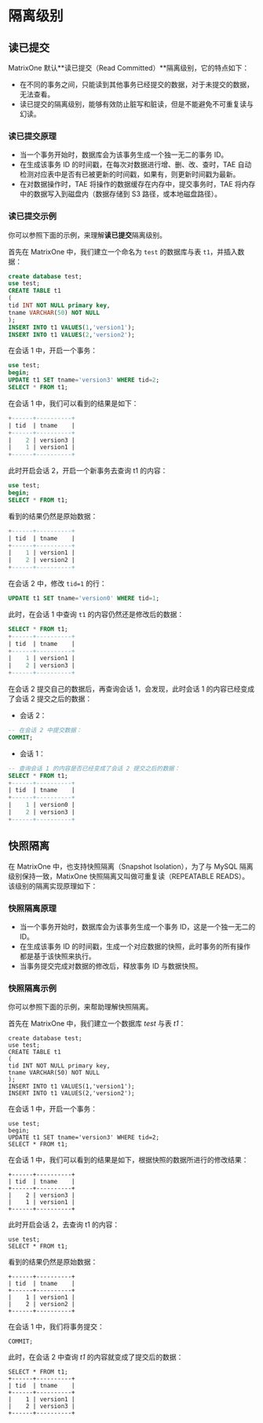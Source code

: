 # 隔离级别

## 读已提交

MatrixOne 默认**读已提交（Read Committed）**隔离级别，它的特点如下：

- 在不同的事务之间，只能读到其他事务已经提交的数据，对于未提交的数据，无法查看。
- 读已提交的隔离级别，能够有效防止脏写和脏读，但是不能避免不可重复读与幻读。

### 读已提交原理

- 当一个事务开始时，数据库会为该事务生成一个独一无二的事务 ID。
- 在生成该事务 ID 的时间戳，在每次对数据进行增、删、改、查时，TAE 自动检测对应表中是否有已被更新的时间戳，如果有，则更新时间戳为最新。
- 在对数据操作时，TAE 将操作的数据缓存在内存中，提交事务时，TAE 将内存中的数据写入到磁盘内（数据存储到 S3 路径，或本地磁盘路径）。

### 读已提交示例

你可以参照下面的示例，来理解**读已提交**隔离级别。

首先在 MatrixOne 中，我们建立一个命名为 `test` 的数据库与表 `t1`，并插入数据：

```sql
create database test;
use test;
CREATE TABLE t1
(
tid INT NOT NULL primary key,
tname VARCHAR(50) NOT NULL
);
INSERT INTO t1 VALUES(1,'version1');
INSERT INTO t1 VALUES(2,'version2');
```

在会话 1 中，开启一个事务：

```sql
use test;
begin;
UPDATE t1 SET tname='version3' WHERE tid=2;
SELECT * FROM t1;
```

在会话 1 中，我们可以看到的结果是如下：

```sql
+------+----------+
| tid  | tname    |
+------+----------+
|    2 | version3 |
|    1 | version1 |
+------+----------+
```

此时开启会话 2，开启一个新事务去查询 t1 的内容：

```sql
use test;
begin;
SELECT * FROM t1;
```

看到的结果仍然是原始数据：

```sql
+------+----------+
| tid  | tname    |
+------+----------+
|    1 | version1 |
|    2 | version2 |
+------+----------+
```

在会话 2 中，修改 `tid=1` 的行：

```sql
UPDATE t1 SET tname='version0' WHERE tid=1;
```

此时，在会话 1 中查询 `t1` 的内容仍然还是修改后的数据：

```sql
SELECT * FROM t1;
+------+----------+
| tid  | tname    |
+------+----------+
|    1 | version1 |
|    2 | version3 |
+------+----------+
```

在会话 2 提交自己的数据后，再查询会话 1，会发现，此时会话 1 的内容已经变成了会话 2 提交之后的数据：

- 会话 2：

```sql
-- 在会话 2 中提交数据：
COMMIT;
```

- 会话 1：

```sql
-- 查询会话 1 的内容是否已经变成了会话 2 提交之后的数据：
SELECT * FROM t1;
+------+----------+
| tid  | tname    |
+------+----------+
|    1 | version0 |
|    2 | version3 |
+------+----------+
```

## 快照隔离

在 MatrixOne 中，也支持快照隔离（Snapshot Isolation），为了与 MySQL 隔离级别保持一致，MatixOne 快照隔离又叫做可重复读（REPEATABLE READS）。该级别的隔离实现原理如下：

### 快照隔离原理

- 当一个事务开始时，数据库会为该事务生成一个事务 ID，这是一个独一无二的 ID。
- 在生成该事务 ID 的时间戳，生成一个对应数据的快照，此时事务的所有操作都是基于该快照来执行。
- 当事务提交完成对数据的修改后，释放事务 ID 与数据快照。

### 快照隔离示例

你可以参照下面的示例，来帮助理解快照隔离。

首先在 MatrixOne 中，我们建立一个数据库 *test* 与表 *t1*：

```
create database test;
use test;
CREATE TABLE t1
(
tid INT NOT NULL primary key,
tname VARCHAR(50) NOT NULL
);
INSERT INTO t1 VALUES(1,'version1');
INSERT INTO t1 VALUES(2,'version2');
```

在会话 1 中，开启一个事务：

```
use test;
begin;
UPDATE t1 SET tname='version3' WHERE tid=2;
SELECT * FROM t1;
```

在会话 1 中，我们可以看到的结果是如下，根据快照的数据所进行的修改结果：

```
+------+----------+
| tid  | tname    |
+------+----------+
|    2 | version3 |
|    1 | version1 |
+------+----------+
```

此时开启会话 2，去查询 t1 的内容：

```
use test;
SELECT * FROM t1;
```

看到的结果仍然是原始数据：

```
+------+----------+
| tid  | tname    |
+------+----------+
|    1 | version1 |
|    2 | version2 |
+------+----------+
```

在会话 1 中，我们将事务提交：

```
COMMIT;
```

此时，在会话 2 中查询 *t1* 的内容就变成了提交后的数据：

```
SELECT * FROM t1;
+------+----------+
| tid  | tname    |
+------+----------+
|    1 | version1 |
|    2 | version3 |
+------+----------+
```
